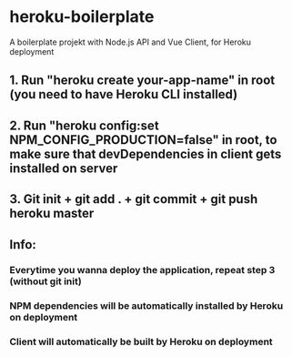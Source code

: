 # heroku-boilerplate
A boilerplate projekt with Node.js API and Vue Client, for Heroku deployment

## 1. Run "heroku create your-app-name" in root (you need to have Heroku CLI installed)
## 2. Run "heroku config:set NPM_CONFIG_PRODUCTION=false" in root, to make sure that devDependencies in client gets installed on server
## 3. Git init + git add . + git commit + git push heroku master

## Info:

### Everytime you wanna deploy the application, repeat step 3 (without git init)
### NPM dependencies will be automatically installed by Heroku on deployment
### Client will automatically be built by Heroku on deployment